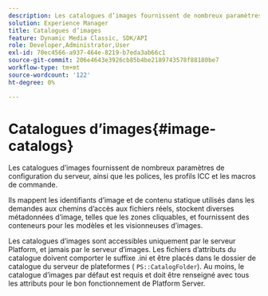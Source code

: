 ```yaml
---
description: Les catalogues d’images fournissent de nombreux paramètres de configuration du serveur, ainsi que les polices, les profils ICC et les macros de commande.
solution: Experience Manager
title: Catalogues d’images
feature: Dynamic Media Classic, SDK/API
role: Developer,Administrator,User
exl-id: 70ec4566-a937-464e-8219-b7eda3ab66c1
source-git-commit: 206e4643e3926cb85b4be2189743578f88180be7
workflow-type: tm+mt
source-wordcount: '122'
ht-degree: 0%

---
```


# Catalogues d’images{#image-catalogs}

Les catalogues d’images fournissent de nombreux paramètres de configuration du serveur, ainsi que les polices, les profils ICC et les macros de commande.

Ils mappent les identifiants d’image et de contenu statique utilisés dans les demandes aux chemins d’accès aux fichiers réels, stockent diverses métadonnées d’image, telles que les zones cliquables, et fournissent des conteneurs pour les modèles et les visionneuses d’images.

Les catalogues d’images sont accessibles uniquement par le serveur Platform, et jamais par le serveur d’images. Les fichiers d’attributs du catalogue doivent comporter le suffixe .ini et être placés dans le dossier de catalogue du serveur de plateformes ( `PS::CatalogFolder`). Au moins, le catalogue d’images par défaut est requis et doit être renseigné avec tous les attributs pour le bon fonctionnement de Platform Server.
